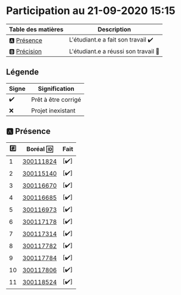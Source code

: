 # Participation au 21-09-2020 15:15

| Table des matières            | Description                                             |
|-------------------------------|---------------------------------------------------------|
| :a: [Présence](#a-présence)   | L'étudiant.e a fait son travail    :heavy_check_mark:   |
| :b: [Précision](#b-précision) | L'étudiant.e a réussi son travail  :tada:               |

## Légende

| Signe              | Signification                 |
|--------------------|-------------------------------|
| :heavy_check_mark: | Prêt à être corrigé           |
| :x:                | Projet inexistant             |

## :a: Présence

|:hash:| Boréal :id:                | Fait               |
|------|----------------------------|--------------------|
| 1 | [300111824](../300111824/README.md) | [:heavy_check_mark:] |
| 2 | [300115140](../300115140/README.md) | [:heavy_check_mark:] |
| 3 | [300116670](../300116670/README.md) | [:heavy_check_mark:] |
| 4 | [300116685](../300116685/README.md) | [:heavy_check_mark:] |
| 5 | [300116973](../300116973/README.md) | [:heavy_check_mark:] |
| 6 | [300117178](../300117178/README.md) | [:heavy_check_mark:] |
| 7 | [300117314](../300117314/README.md) | [:heavy_check_mark:] |
| 8 | [300117782](../300117782/README.md) | [:heavy_check_mark:] |
| 9 | [300117784](../300117784/README.md) | [:heavy_check_mark:] |
| 10 | [300117806](../300117806/README.md) | [:heavy_check_mark:] |
| 11 | [300118524](../300118524/README.md) | [:heavy_check_mark:] |
